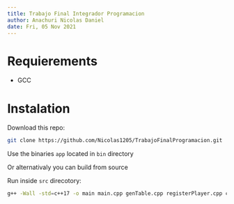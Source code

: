 ```yaml
---
title: Trabajo Final Integrador Programacion
author: Anachuri Nicolas Daniel
date: Fri, 05 Nov 2021
---
```


# Requierements

- GCC

# Instalation

Download this repo:

```bash
git clone https://github.com/Nicolas1205/TrabajoFinalProgramacion.git
```

Use the binaries `app` located in `bin` directory

Or alternativaly you can build from source

Run inside `src` direcotory:

```bash
g++ -Wall -std=c++17 -o main main.cpp genTable.cpp registerPlayer.cpp chosePlayer.cpp sieve.cpp showMenus.cpp play.cpp
```






